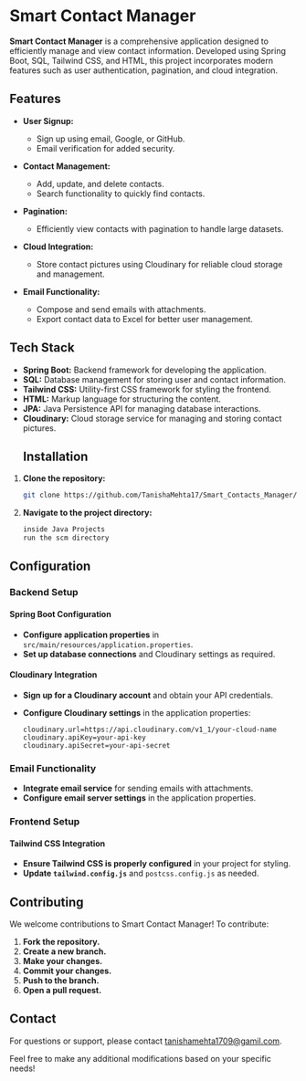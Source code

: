# Smart Contact Manager

**Smart Contact Manager** is a comprehensive application designed to efficiently manage and view contact information. Developed using Spring Boot, SQL, Tailwind CSS, and HTML, this project incorporates modern features such as user authentication, pagination, and cloud integration.

## Features

- **User Signup:** 
  - Sign up using email, Google, or GitHub.
  - Email verification for added security.

- **Contact Management:**
  - Add, update, and delete contacts.
  - Search functionality to quickly find contacts.

- **Pagination:**
  - Efficiently view contacts with pagination to handle large datasets.

- **Cloud Integration:**
  - Store contact pictures using Cloudinary for reliable cloud storage and management.

- **Email Functionality:**
  - Compose and send emails with attachments.
  - Export contact data to Excel for better user management.

## Tech Stack

- **Spring Boot:** Backend framework for developing the application.
- **SQL:** Database management for storing user and contact information.
- **Tailwind CSS:** Utility-first CSS framework for styling the frontend.
- **HTML:** Markup language for structuring the content.
- **JPA:** Java Persistence API for managing database interactions.
- **Cloudinary:** Cloud storage service for managing and storing contact pictures.
  ## Installation

1. **Clone the repository:**
   ```bash
   git clone https://github.com/TanishaMehta17/Smart_Contacts_Manager/


2. **Navigate to the project directory:**
   ```bash
   inside Java Projects
   run the scm directory 

## Configuration

### Backend Setup

#### Spring Boot Configuration

- **Configure application properties** in `src/main/resources/application.properties`.
- **Set up database connections** and Cloudinary settings as required.

#### Cloudinary Integration

- **Sign up for a Cloudinary account** and obtain your API credentials.
- **Configure Cloudinary settings** in the application properties:

  ```properties
  cloudinary.url=https://api.cloudinary.com/v1_1/your-cloud-name
  cloudinary.apiKey=your-api-key
  cloudinary.apiSecret=your-api-secret
### Email Functionality

- **Integrate email service** for sending emails with attachments.
- **Configure email server settings** in the application properties.

### Frontend Setup

#### Tailwind CSS Integration

- **Ensure Tailwind CSS is properly configured** in your project for styling.
- **Update `tailwind.config.js`** and `postcss.config.js` as needed.

## Contributing

We welcome contributions to Smart Contact Manager! To contribute:

1. **Fork the repository.**
2. **Create a new branch.**
3. **Make your changes.**
4. **Commit your changes.**
5. **Push to the branch.**
6. **Open a pull request.**

## Contact

For questions or support, please contact [tanishamehta1709@gamil.com](mailto:tanishamehta1709@gmail.com).

Feel free to make any additional modifications based on your specific needs!

